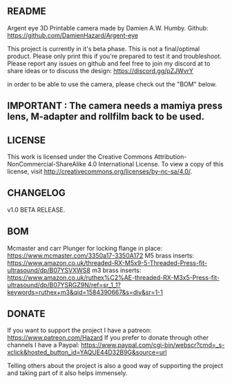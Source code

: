 README
-------
Argent eye 3D Printable camera made by Damien A.W. Humby.
Github: https://github.com/DamienHazard/Argent-eye

This project is currently in it's beta phase. This is not a final/optimal product.
Please only print this if you're prepared to test it and troubleshoot. 
Please report any issues on github and feel free to join my discord at to share ideas or to discuss the design: https://discord.gg/pZJWvrY

in order to be able to use the camera, please check out the "BOM" below. 

IMPORTANT : The camera needs a mamiya press lens, M-adapter and rollfilm back to be used.
------

LICENSE
------

This work is licensed under the Creative Commons Attribution-NonCommercial-ShareAlike 4.0 International License. 
To view a copy of this license, visit http://creativecommons.org/licenses/by-nc-sa/4.0/.

CHANGELOG
------

v1.0 BETA RELEASE.

BOM
------
Mcmaster and carr Plunger for locking flange in place: https://www.mcmaster.com/3350a17-3350A172 
M5 brass inserts: https://www.amazon.co.uk/threaded-RX-M5x9-5-Threaded-Press-fit-ultrasound/dp/B07YSVXWS8
m3 brass inserts: https://www.amazon.co.uk/ruthex%C2%AE-threaded-RX-M3x5-Press-fit-ultrasound/dp/B07YSRGZ9N/ref=sr_1_1?keywords=ruthex+m3&qid=1584390667&s=diy&sr=1-1

DONATE
-----

If you want to support the project I have a patreon: https://www.patreon.com/Hazard
If you prefer to donate through other channels I have a Paypal: https://www.paypal.com/cgi-bin/webscr?cmd=_s-xclick&hosted_button_id=YAQUE44D32B9G&source=url

Telling others about the project is also a good way of supporting the project and taking part of it also helps immensely. 

